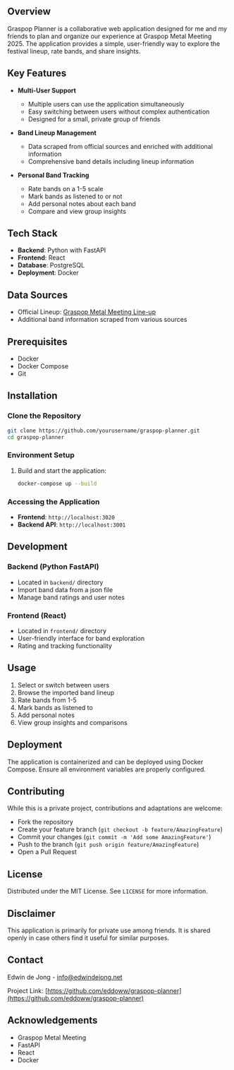 ## Overview

Graspop Planner is a collaborative web application designed for me and my friends to plan and organize our experience at Graspop Metal Meeting 2025. The application provides a simple, user-friendly way to explore the festival lineup, rate bands, and share insights.

## Key Features

- **Multi-User Support**

  - Multiple users can use the application simultaneously
  - Easy switching between users without complex authentication
  - Designed for a small, private group of friends

- **Band Lineup Management**

  - Data scraped from official sources and enriched with additional information
  - Comprehensive band details including lineup information

- **Personal Band Tracking**
  - Rate bands on a 1-5 scale
  - Mark bands as listened to or not
  - Add personal notes about each band
  - Compare and view group insights

## Tech Stack

- **Backend**: Python with FastAPI
- **Frontend**: React
- **Database**: PostgreSQL
- **Deployment**: Docker

## Data Sources

- Official Lineup: [Graspop Metal Meeting Line-up](https://www.graspop.be/en/line-up/list)
- Additional band information scraped from various sources

## Prerequisites

- Docker
- Docker Compose
- Git

## Installation

### Clone the Repository

```bash
git clone https://github.com/yourusername/graspop-planner.git
cd graspop-planner
```

### Environment Setup

1. Build and start the application:
   ```bash
   docker-compose up --build
   ```

### Accessing the Application

- **Frontend**: `http://localhost:3020`
- **Backend API**: `http://localhost:3001`

## Development

### Backend (Python FastAPI)

- Located in `backend/` directory
- Import band data from a json file
- Manage band ratings and user notes

### Frontend (React)

- Located in `frontend/` directory
- User-friendly interface for band exploration
- Rating and tracking functionality

## Usage

1. Select or switch between users
2. Browse the imported band lineup
3. Rate bands from 1-5
4. Mark bands as listened to
5. Add personal notes
6. View group insights and comparisons

## Deployment

The application is containerized and can be deployed using Docker Compose. Ensure all environment variables are properly configured.

## Contributing

While this is a private project, contributions and adaptations are welcome:

- Fork the repository
- Create your feature branch (`git checkout -b feature/AmazingFeature`)
- Commit your changes (`git commit -m 'Add some AmazingFeature'`)
- Push to the branch (`git push origin feature/AmazingFeature`)
- Open a Pull Request

## License

Distributed under the MIT License. See `LICENSE` for more information.

## Disclaimer

This application is primarily for private use among friends. It is shared openly in case others find it useful for similar purposes.

## Contact

Edwin de Jong - info@edwindejong.net

Project Link: [https://github.com/eddoww/graspop-planner](https://github.com/eddoww/graspop-planner)

## Acknowledgements

- Graspop Metal Meeting
- FastAPI
- React
- Docker
